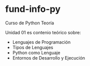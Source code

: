 # fund-info-py

Curso de Python Teoría

Unidad 01 es contenio teórico sobre:

- Lenguajes de Programación
- Tipos de Lenguajes
- Python como Lenguaje
- Entornos de Desarrollo y Ejecución

